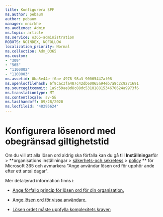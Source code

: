 ```yaml
---
title: Konfigurera SPF
ms.author: pebaum
author: pebaum
manager: mnirkhe
ms.audience: Admin
ms.topic: article
ms.service: o365-administration
ROBOTS: NOINDEX, NOFOLLOW
localization_priority: Normal
ms.collection: Adm_O365
ms.custom:
- "309"
- "565"
- "1100002"
- "1100003"
ms.assetid: 0ba5e44e-f0ae-4978-98a3-90065447af08
ms.openlocfilehash: 6f9cac3fa487c42db60065a94eb7a8c2c9271691
ms.sourcegitcommit: 1a9c59ae8d8c88dc53101881534670624a9973f6
ms.translationtype: MT
ms.contentlocale: sv-SE
ms.lasthandoff: 09/28/2020
ms.locfileid: "48295624"
---
```

# <a name="set-passwords-to-never-expire"></a>Konfigurera lösenord med obegränsad giltighetstid

Om du vill att alla lösen ord aldrig ska förfalla kan du gå till **Inställningar**för  >  **organisations inställningar > [säkerhets-och sekretess](https://portal.office.com/adminportal/home#/settings/security)  >  [policy](https://portal.microsoft.com/Adminportal/Home#/Settings/SecurityPrivacy/:/Settings/L1/PasswordPolicy) ** för Microsoft 365 och avmarkera "Ange användar lösen ord för upphör ande efter ett antal dagar".
  
Mer detaljerad information finns i:

- [Ange förfallo princip för lösen ord för din organisation.](https://docs.microsoft.com/microsoft-365/admin/manage/set-password-expiration-policy)
  
- [Ange lösen ord för vissa användare.](https://docs.microsoft.com/microsoft-365/admin/add-users/set-password-to-never-expire)

- [Lösen ordet måste uppfylla komplexitets kraven](https://docs.microsoft.com/windows/security/threat-protection/security-policy-settings/password-must-meet-complexity-requirements)
  